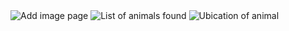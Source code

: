 <img src="https://davidgarciaromero.netlify.app/images_toshare/add_animal.jpeg" alt="Add image page" title="Page where user can add image">
<img src="https://davidgarciaromero.netlify.app/images_toshare/animals.jpeg" alt="List of animals found" title="Page where list all animals">
<img src="https://davidgarciaromero.netlify.app/images_toshare/map.jpeg" alt="Ubication of animal" title="Page where the animal is ubicated">

